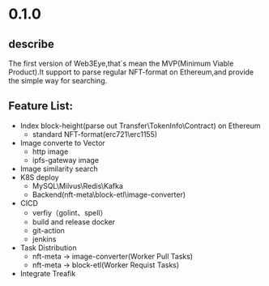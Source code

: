 # 0.1.0
## describe
The first version of Web3Eye,that`s mean the MVP(Minimum Viable Product).It support to parse regular NFT-format on Ethereum,and provide the simple way for searching.
## Feature List:
* Index block-height(parse out Transfer\TokenInfo\Contract) on Ethereum
  * standard NFT-format(erc721\erc1155)
* Image converte to Vector
  * http image
  * ipfs-gateway image
* Image similarity search
* K8S deploy
  * MySQL\Milvus\Redis\Kafka
  * Backend(nft-meta\block-etl\image-converter)
* CICD
  * verfiy（golint、spell）
  * build and release docker
  * git-action
  * jenkins
* Task Distribution
  * nft-meta -> image-converter(Worker Pull Tasks)
  * nft-meta -> block-etl(Worker Requist Tasks) 
* Integrate Treafik